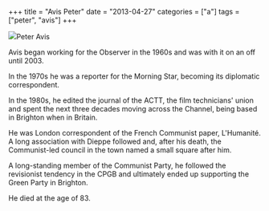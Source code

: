 +++
title = "Avis Peter"
date = "2013-04-27"
categories = ["a"]
tags = ["peter", "avis"]
+++

![](https://grahamstevenson.me.uk/wp-content/uploads/2019/07/avis-peter-avis-010-1.jpg)Peter Avis

Avis began working for the Observer in the 1960s and was with it on an off until 2003.

In the 1970s he was a reporter for the Morning Star, becoming its diplomatic correspondent.

In the 1980s, he edited the journal of the ACTT, the film technicians' union and spent the next three decades moving across the Channel, being based in Brighton when in Britain.

He was London correspondent of the French Communist paper, L'Humanité. A long association with Dieppe followed and, after his death, the Communist-led council in the town named a small square after him. 

A long-standing member of the Communist Party, he followed the revisionist tendency in the CPGB and ultimately ended up supporting the Green Party in Brighton.

He died at the age of 83.
